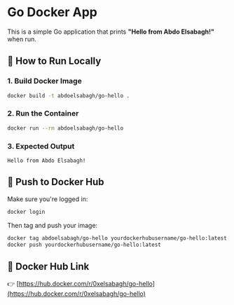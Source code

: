# Go Docker App

This is a simple Go application that prints **"Hello from Abdo Elsabagh!"** when run.

## 🚀 How to Run Locally

### 1. Build Docker Image
```bash
docker build -t abdoelsabagh/go-hello .
```

### 2. Run the Container
```bash
docker run --rm abdoelsabagh/go-hello
```

### 3. Expected Output
```
Hello from Abdo Elsabagh!
```

## 🐋 Push to Docker Hub
Make sure you're logged in:
```bash
docker login
```

Then tag and push your image:
```bash
docker tag abdoelsabagh/go-hello yourdockerhubusername/go-hello:latest
docker push yourdockerhubusername/go-hello:latest
```

## 🔗 Docker Hub Link
👉 [https://hub.docker.com/r/0xelsabagh/go-hello](https://hub.docker.com/r/0xelsabagh/go-hello)

